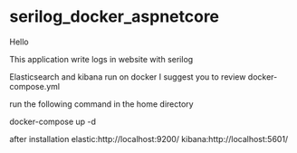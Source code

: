 # serilog_docker_aspnetcore
Hello

This application write logs in website with serilog

Elasticsearch and kibana run on docker
I suggest you to review docker-compose.yml

run the following command in the home directory

docker-compose up -d

after installation elastic:http://localhost:9200/ kibana:http://localhost:5601/

